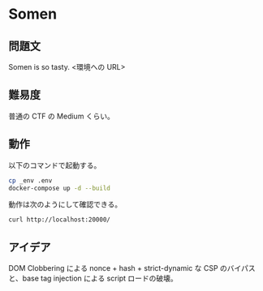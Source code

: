 # Somen

## 問題文

Somen is so tasty.
<環境への URL>

## 難易度

普通の CTF の Medium くらい。

## 動作

以下のコマンドで起動する。

```sh
cp _env .env
docker-compose up -d --build
```

動作は次のようにして確認できる。

```sh
curl http://localhost:20000/
```

## アイデア

DOM Clobbering による nonce + hash + strict-dynamic な CSP のバイパスと、base tag injection による script ロードの破壊。